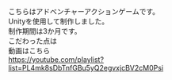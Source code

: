 こちらはアドベンチャーアクションゲームです。  
Unityを使用して制作しました。  
制作期間は3か月です。  
こだわった点は  
動画はこちら  
https://youtube.com/playlist?list=PL4mk8sDbTnfGBu5yQ2egvxjcBV2cM0Psi
